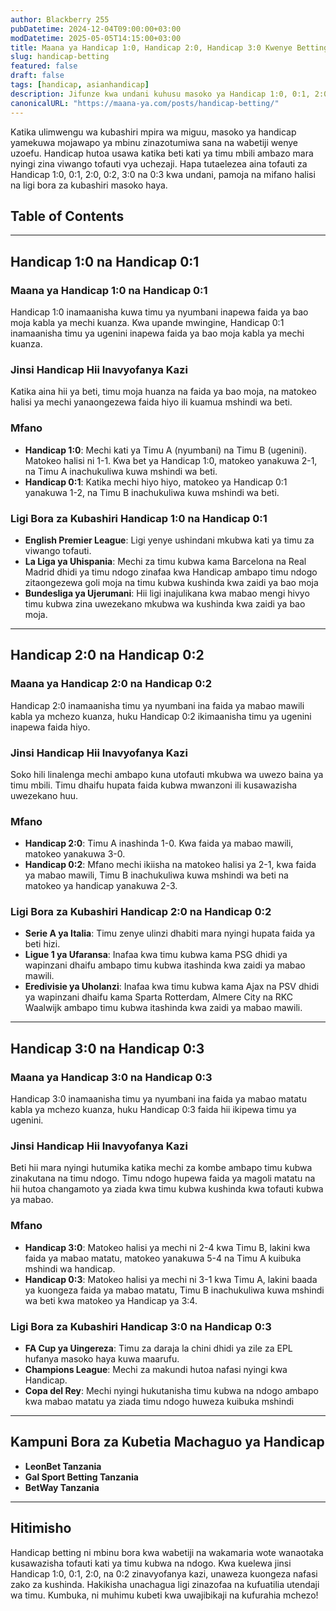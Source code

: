```yaml
---
author: Blackberry 255
pubDatetime: 2024-12-04T09:00:00+03:00
modDatetime: 2025-05-05T14:15:00+03:00
title: Maana ya Handicap 1:0, Handicap 2:0, Handicap 3:0 Kwenye Betting
slug: handicap-betting
featured: false
draft: false
tags: [handicap, asianhandicap]
description: Jifunze kwa undani kuhusu masoko ya Handicap 1:0, 0:1, 2:0, 0:2, 3:0 na 0:3 katika kubashiri mpira wa miguu.
canonicalURL: "https://maana-ya.com/posts/handicap-betting/"
---
```


Katika ulimwengu wa kubashiri mpira wa miguu, masoko ya handicap yamekuwa mojawapo ya mbinu zinazotumiwa sana na wabetiji wenye uzoefu. Handicap hutoa usawa katika beti kati ya timu mbili ambazo mara nyingi zina viwango tofauti vya uchezaji. Hapa tutaelezea aina tofauti za Handicap 1:0, 0:1, 2:0, 0:2, 3:0 na 0:3 kwa undani, pamoja na mifano halisi na ligi bora za kubashiri masoko haya.

## Table of Contents

---

## Handicap 1:0 na Handicap 0:1

### Maana ya Handicap 1:0 na Handicap 0:1

Handicap 1:0 inamaanisha kuwa timu ya nyumbani inapewa faida ya bao moja kabla ya mechi kuanza. Kwa upande mwingine, Handicap 0:1 inamaanisha timu ya ugenini inapewa faida ya bao moja kabla ya mechi kuanza.

### Jinsi Handicap Hii Inavyofanya Kazi

Katika aina hii ya beti, timu moja huanza na faida ya bao moja, na matokeo halisi ya mechi yanaongezewa faida hiyo ili kuamua mshindi wa beti.

### Mfano

- **Handicap 1:0**: Mechi kati ya Timu A (nyumbani) na Timu B (ugenini). Matokeo halisi ni 1-1. Kwa bet ya Handicap 1:0, matokeo yanakuwa 2-1, na Timu A inachukuliwa kuwa mshindi wa beti.
- **Handicap 0:1**: Katika mechi hiyo hiyo, matokeo ya Handicap 0:1 yanakuwa 1-2, na Timu B inachukuliwa kuwa mshindi wa beti.

### Ligi Bora za Kubashiri Handicap 1:0 na Handicap 0:1

- **English Premier League**: Ligi yenye ushindani mkubwa kati ya timu za viwango tofauti.
- **La Liga ya Uhispania**: Mechi za timu kubwa kama Barcelona na Real Madrid dhidi ya timu ndogo zinafaa kwa Handicap ambapo timu ndogo zitaongezewa goli moja na timu kubwa kushinda kwa zaidi ya bao moja
- **Bundesliga ya Ujerumani**: Hii ligi inajulikana kwa mabao mengi hivyo timu kubwa zina uwezekano mkubwa wa kushinda kwa zaidi ya bao moja.

---

## Handicap 2:0 na Handicap 0:2

### Maana ya Handicap 2:0 na Handicap 0:2

Handicap 2:0 inamaanisha timu ya nyumbani ina faida ya mabao mawili kabla ya mchezo kuanza, huku Handicap 0:2 ikimaanisha timu ya ugenini inapewa faida hiyo.

### Jinsi Handicap Hii Inavyofanya Kazi

Soko hili linalenga mechi ambapo kuna utofauti mkubwa wa uwezo baina ya timu mbili. Timu dhaifu hupata faida kubwa mwanzoni ili kusawazisha uwezekano huu.

### Mfano

- **Handicap 2:0**: Timu A inashinda 1-0. Kwa faida ya mabao mawili, matokeo yanakuwa 3-0.
- **Handicap 0:2**: Mfano mechi ikiisha na matokeo halisi ya 2-1, kwa faida ya mabao mawili, Timu B inachukuliwa kuwa mshindi wa beti na matokeo ya handicap yanakuwa 2-3.

### Ligi Bora za Kubashiri Handicap 2:0 na Handicap 0:2

- **Serie A ya Italia**: Timu zenye ulinzi dhabiti mara nyingi hupata faida ya beti hizi.
- **Ligue 1 ya Ufaransa**: Inafaa kwa timu kubwa kama PSG dhidi ya wapinzani dhaifu ambapo timu kubwa itashinda kwa zaidi ya mabao mawili.
- **Eredivisie ya Uholanzi**: Inafaa kwa timu kubwa kama Ajax na PSV dhidi ya wapinzani dhaifu kama Sparta Rotterdam, Almere City na RKC Waalwijk ambapo timu kubwa itashinda kwa zaidi ya mabao mawili.

---

## Handicap 3:0 na Handicap 0:3

### Maana ya Handicap 3:0 na Handicap 0:3

Handicap 3:0 inamaanisha timu ya nyumbani ina faida ya mabao matatu kabla ya mchezo kuanza, huku Handicap 0:3 faida hii ikipewa timu ya ugenini.

### Jinsi Handicap Hii Inavyofanya Kazi

Beti hii mara nyingi hutumika katika mechi za kombe ambapo timu kubwa zinakutana na timu ndogo. Timu ndogo hupewa faida ya magoli matatu na hii hutoa changamoto ya ziada kwa timu kubwa kushinda kwa tofauti kubwa ya mabao.

### Mfano

- **Handicap 3:0**: Matokeo halisi ya mechi ni 2-4 kwa Timu B, lakini kwa faida ya mabao matatu, matokeo yanakuwa 5-4 na Timu A kuibuka mshindi wa handicap.
- **Handicap 0:3**: Matokeo halisi ya mechi ni 3-1 kwa Timu A, lakini baada ya kuongeza faida ya mabao matatu, Timu B inachukuliwa kuwa mshindi wa beti kwa matokeo ya Handicap ya 3:4.

### Ligi Bora za Kubashiri Handicap 3:0 na Handicap 0:3

- **FA Cup ya Uingereza**: Timu za daraja la chini dhidi ya zile za EPL hufanya masoko haya kuwa maarufu.
- **Champions League**: Mechi za makundi hutoa nafasi nyingi kwa Handicap.
- **Copa del Rey**: Mechi nyingi hukutanisha timu kubwa na ndogo ambapo kwa mabao matatu ya ziada timu ndogo huweza kuibuka mshindi

---

## Kampuni Bora za Kubetia Machaguo ya Handicap

- **<span class="text-success text-decoration-underline" onclick="OpenAff('leonbet')">LeonBet Tanzania</span>**
- **<span class="text-success text-decoration-underline" onclick="OpenAff('gsb')">Gal Sport Betting Tanzania</span>**
- **<span class="text-success text-decoration-underline" onclick="OpenAff('betway')">BetWay Tanzania</span>**

---

## Hitimisho

Handicap betting ni mbinu bora kwa wabetiji na wakamaria wote wanaotaka kusawazisha tofauti kati ya timu kubwa na ndogo. Kwa kuelewa jinsi Handicap 1:0, 0:1, 2:0, na 0:2 zinavyofanya kazi, unaweza kuongeza nafasi zako za kushinda. Hakikisha unachagua ligi zinazofaa na kufuatilia utendaji wa timu. Kumbuka, ni muhimu kubeti kwa uwajibikaji na kufurahia mchezo!
